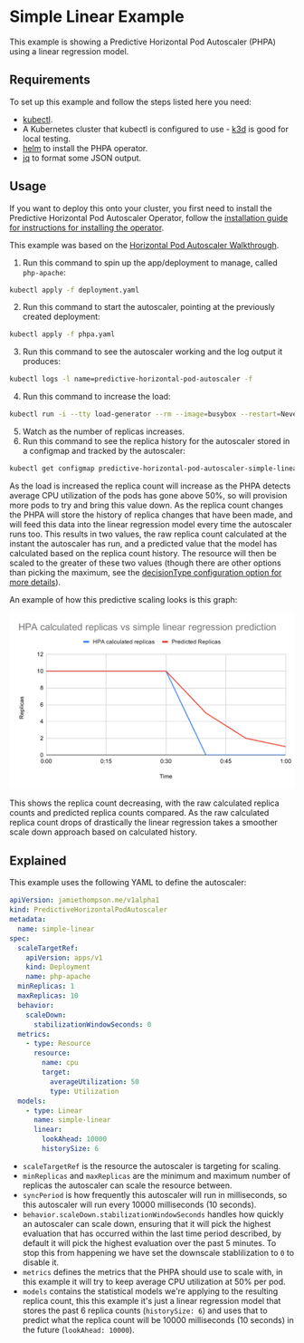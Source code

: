 # Simple Linear Example

This example is showing a Predictive Horizontal Pod Autoscaler (PHPA) using a linear regression model.

## Requirements

To set up this example and follow the steps listed here you need:

- [kubectl](https://kubernetes.io/docs/tasks/tools/).
- A Kubernetes cluster that kubectl is configured to use - [k3d](https://github.com/rancher/k3d) is good for local
testing.
- [helm](https://helm.sh/docs/intro/install/) to install the PHPA operator.
- [jq](https://stedolan.github.io/jq/) to format some JSON output.

## Usage

If you want to deploy this onto your cluster, you first need to install the Predictive Horizontal Pod Autoscaler
Operator, follow the [installation guide for instructions for installing the
operator](https://predictive-horizontal-pod-autoscaler.readthedocs.io/en/latest/user-guide/installation).

This example was based on the [Horizontal Pod Autoscaler Walkthrough](https://kubernetes.io/docs/tasks/run-application/horizontal-pod-autoscale-walkthrough/).

1. Run this command to spin up the app/deployment to manage, called `php-apache`:

```bash
kubectl apply -f deployment.yaml
```

2. Run this command to start the autoscaler, pointing at the previously created deployment:

```bash
kubectl apply -f phpa.yaml
```

3. Run this command to see the autoscaler working and the log output it produces:

```bash
kubectl logs -l name=predictive-horizontal-pod-autoscaler -f
```

4. Run this command to increase the load:

```bash
kubectl run -i --tty load-generator --rm --image=busybox --restart=Never -- /bin/sh -c "while sleep 0.01; do wget -q -O- http://php-apache; done"
```

5. Watch as the number of replicas increases.
6. Run this command to see the replica history for the autoscaler stored in a configmap and tracked by the autoscaler:

```bash
kubectl get configmap predictive-horizontal-pod-autoscaler-simple-linear-data -o=json | jq -r '.data.data | fromjson | .modelHistories["simple-linear"].replicaHistory[] | .time,.replicas'
```

As the load is increased the replica count will increase as the PHPA detects average CPU utilization of the pods has
gone above 50%, so will provision more pods to try and bring this value down. As the replica count changes the PHPA
will store the history of replica changes that have been made, and will feed this data into the linear regression model
every time the autoscaler runs too. This results in two values, the raw replica count calculated at the instant the
autoscaler has run, and a predicted value that the model has calculated based on the replica count history. The resource
will then be scaled to the greater of these two values (though there are other options than picking the maximum, see
the [decisionType configuration option for more
details](https://predictive-horizontal-pod-autoscaler.readthedocs.io/en/latest/reference/configuration/#decisiontype)).

An example of how this predictive scaling looks is this graph:

![Calculated HPA values vs linear regression predicted values](../../docs/img/getting_started_linear_regression.svg)

This shows the replica count decreasing, with the raw calculated replica counts and predicted replica counts compared.
As the raw calculated replica count drops of drastically the linear regression takes a smoother scale down approach
based on calculated history.

## Explained

This example uses the following YAML to define the autoscaler:

```yaml
apiVersion: jamiethompson.me/v1alpha1
kind: PredictiveHorizontalPodAutoscaler
metadata:
  name: simple-linear
spec:
  scaleTargetRef:
    apiVersion: apps/v1
    kind: Deployment
    name: php-apache
  minReplicas: 1
  maxReplicas: 10
  behavior:
    scaleDown:
      stabilizationWindowSeconds: 0
  metrics:
    - type: Resource
      resource:
        name: cpu
        target:
          averageUtilization: 50
          type: Utilization
  models:
    - type: Linear
      name: simple-linear
      linear:
        lookAhead: 10000
        historySize: 6
```

- `scaleTargetRef` is the resource the autoscaler is targeting for scaling.
- `minReplicas` and `maxReplicas` are the minimum and maximum number of replicas the autoscaler can scale the resource
between.
- `syncPeriod` is how frequently this autoscaler will run in milliseconds, so this autoscaler will run every 10000
milliseconds (10 seconds).
- `behavior.scaleDown.stabilizationWindowSeconds` handles how quickly an autoscaler can scale down, ensuring that it
will pick the highest evaluation that has occurred within the last time period described, by default it will pick the
highest evaluation over the past 5 minutes. To stop this from happening we have set the downscale stablilization to
`0` to disable it.
- `metrics` defines the metrics that the PHPA should use to scale with, in this example it will try to keep average
CPU utilization at 50% per pod.
- `models` contains the statistical models we're applying to the resulting replica count, this this example it's just
a linear regression model that stores the past 6 replica counts (`historySize: 6`) and uses that to predict what the
replica count will be 10000 milliseconds (10 seconds) in the future (`lookAhead: 10000`).
